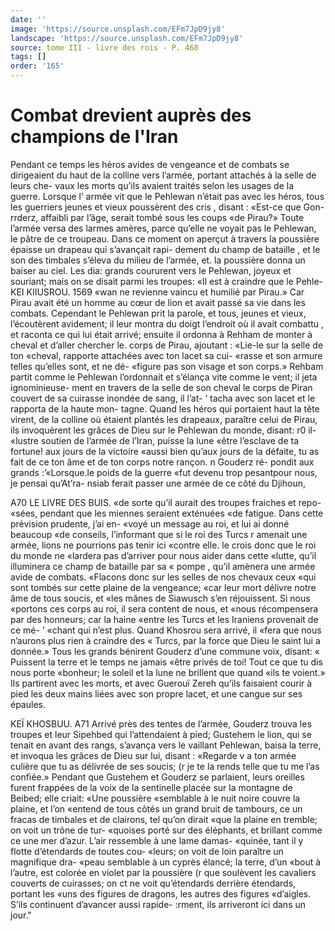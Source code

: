 ```yaml
---
date: ''
image: 'https://source.unsplash.com/EFm7JpD9jy8'
landscape: 'https://source.unsplash.com/EFm7JpD9jy8'
source: tome III - livre des rois - P. 468
tags: []
order: '165'
---
```


# Combat drevient auprès des champions de l'Iran

Pendant ce temps les héros avides de vengeance et de combats se dirigeaient du haut de la colline vers l’armée, portant attachés à la selle de leurs che-
vaux les morts qu’ils avaient traités selon les usages
de la guerre. Lorsque l’ armée vit que le Pehlewan
n’était pas avec les héros, tous les guerriers jeunes et
vieux poussèrent des cris , disant : «Est-ce que Gon- rrderz, affaibli par l’âge, serait tombé sous les coups
«de Pirau?» Toute l’armée versa des larmes amères,
parce qu’elle ne voyait pas le Pehlewan, le pâtre de
ce troupeau. Dans ce moment on aperçut à travers
la poussière épaisse un drapeau qui s’avançait rapi-
dement du champ de bataille , et le son des timbales s’éleva du milieu de l’armée, et. la poussière donna
un baiser au ciel. Les dia: grands coururent vers le Pehlewan, joyeux et souriant; mais on se disait parmi les troupes: «Il est à craindre que le Pehle-
KEI KIIUSROU. 1569 «wan ne revienne vaincu et humilié par Pirau.» Car
Pirau avait été un homme au cœur de lion et avait passé sa vie dans les combats.
Cependant le Pehlewan prit la parole, et tous, jeunes et vieux, l’écoutèrent avidement; il leur
montra du doigt l’endroit où il avait combattu , et raconta ce qui lui était arrivé; ensuite il ordonna à
Rehham de monter à cheval et d’aller chercher le. corps de Pirau, ajoutant : «Lie-le sur la selle de ton «cheval, rapporte attachées avec ton lacet sa cui- «rasse et son armure telles qu’elles sont, et ne dé- «figure pas son visage et son corps.»
Rehbam partit comme le Pehlewan l’ordonnait
et s’élança vite comme le vent; il jeta ignominieuse-
ment en travers de la selle de son cheval le corps de
Piran couvert de sa cuirasse inondée de sang, il l’at-
’ tacha avec son lacet et le rapporta de la haute mon- tagne. Quand les héros qui portaient haut la tête
virent, de la colline où étaient plantés les drapeaux,
paraître celui de Pirau, ils invoquèrent les grâces de
Dieu sur le Pehlewan du monde, disant: r0 il- «lustre soutien de l’armée de l’Iran, puisse la lune
«être l’esclave de ta fortune! aux jours de la victoire «aussi bien qu’aux jours de la défaite, tu as fait de ce ton âme et de ton corps notre rançon. n Gouderz ré- pondit aux grands :’«Lorsque.le poids de la guerre «fut devenu trop pesantpour nous, je pensai qu’At’ra- nsiab ferait passer une armée de ce côté du Djihoun,

A70 LE LIVRE DES BUIS.
«de sorte qu’il aurait des troupes fraiches et repo- «sées, pendant que les miennes seraient exténuées
«de fatigue. Dans cette prévision prudente, j’ai en- «voyé un message au roi, et lui ai donné beaucoup
«de conseils, l’informant que si le roi des Turcs
r amenait une armée, lions ne pourrions pas tenir ici «contre elle. le crois donc que le roi du monde ne «lardera pas d’arriver pour nous aider dans cette «lutte, qu’il illuminera ce champ de bataille par sa
« pompe , qu’il amènera une armée avide de combats. «Flacons donc sur les selles de nos chevaux ceux «qui sont tombés sur cette plaine de la vengeance; «car leur mort délivre notre âme de tous soucis, et
«les mânes de Siawusch s’en réjouissent. Si nous «portons ces corps au roi, il sera content de nous, et «nous récompensera par des honneurs; car la haine «entre les Turcs et les Iraniens provenait de ce mé- ’ «chant qui n’est plus. Quand Khosrou sera arrivé, il
«fera que nous n’aurons plus rien à craindre des
« Turcs, par la force que Dieu le saint lui a donnée.» Tous les grands bénirent Gouderz d’une commune voix, disant: « Puissent la terre et le temps ne jamais «être privés de toi! Tout ce que tu dis nous porte «bonheur; le soleil et la lune ne brillent que quand «ils te voient.»
Ils partirent avec les morts, et avec Guerouï Zereh qu’ils faisaient courir à pied les deux mains liées
avec son propre lacet, et une cangue sur ses épaules.

KEÏ KHOSBUU. A71 Arrivé près des tentes de l’armée, Gouderz trouva
les troupes et leur Sipehbed qui l’attendaient à pied;
Gustehem le lion, qui se tenait en avant des rangs, s’avança vers le vaillant Pehlewan, baisa la terre, et invoqua les grâces de Dieu sur lui, disant : «Regarde v
a ton armée culière que tu as délivrée de ses soucis;
(r je te la rends telle que tu me l’as confiée.» Pendant
que Gustehem et Gouderz se parlaient, leurs oreilles furent frappées de la voix de la sentinelle placée sur
la montagne de Beibed; elle criait: «Une poussière «semblable à le nuit noire couvre la plaine, et l’on «entend de tous côtés un grand bruit de tambours,
ce un fracas de timbales et de clairons, tel qu’on dirait «que la plaine en tremble; on voit un trône de tur- «quoises porté sur des éléphants, et brillant comme
ce une mer d’azur. L’air ressemble à une lame damas-
«quinée, tant il y flotte d’étendards de toutes cou-
«leurs; on voit de loin paraître un magnifique dra- «peau semblable à un cyprès élancé; la terre, d’un
«bout à l’autre, est colorée en violet par la poussière
(r que soulèvent les cavaliers couverts de cuirasses; on ct ne voit qu’étendards derrière étendards, portant les
«uns des figures de dragons, les autres des figures «d’aigles. S’ils continuent d’avancer aussi rapide-
:rment, ils arriveront ici dans un jour."
